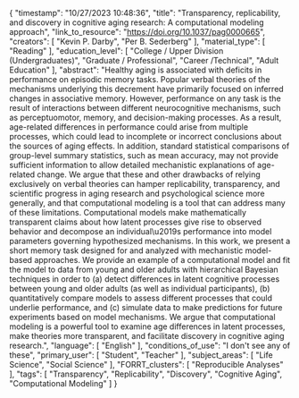 {
    "timestamp": "10/27/2023 10:48:36",
    "title": "Transparency, replicability, and discovery in cognitive aging research: A computational modeling approach",
    "link_to_resource": "https://doi.org/10.1037/pag0000665",
    "creators": [
        "Kevin P. Darby",
        "Per B. Sederberg"
    ],
    "material_type": [
        "Reading"
    ],
    "education_level": [
        "College / Upper Division (Undergraduates)",
        "Graduate / Professional",
        "Career /Technical",
        "Adult Education"
    ],
    "abstract": "Healthy aging is associated with deficits in performance on episodic memory tasks. Popular verbal theories of the mechanisms underlying this decrement have primarily focused on inferred changes in associative memory. However, performance on any task is the result of interactions between different neurocognitive mechanisms, such as perceptuomotor, memory, and decision-making processes. As a result, age-related differences in performance could arise from multiple processes, which could lead to incomplete or incorrect conclusions about the sources of aging effects. In addition, standard statistical comparisons of group-level summary statistics, such as mean accuracy, may not provide sufficient information to allow detailed mechanistic explanations of age-related change. We argue that these and other drawbacks of relying exclusively on verbal theories can hamper replicability, transparency, and scientific progress in aging research and psychological science more generally, and that computational modeling is a tool that can address many of these limitations. Computational models make mathematically transparent claims about how latent processes give rise to observed behavior and decompose an individual\u2019s performance into model parameters governing hypothesized mechanisms. In this work, we present a short memory task designed for and analyzed with mechanistic model-based approaches. We provide an example of a computational model and fit the model to data from young and older adults with hierarchical Bayesian techniques in order to (a) detect differences in latent cognitive processes between young and older adults (as well as individual participants), (b) quantitatively compare models to assess different processes that could underlie performance, and (c) simulate data to make predictions for future experiments based on model mechanisms. We argue that computational modeling is a powerful tool to examine age differences in latent processes, make theories more transparent, and facilitate discovery in cognitive aging research.",
    "language": [
        "English"
    ],
    "conditions_of_use": "I don't see any of these",
    "primary_user": [
        "Student",
        "Teacher"
    ],
    "subject_areas": [
        "Life Science",
        "Social Science"
    ],
    "FORRT_clusters": [
        "Reproducible Analyses"
    ],
    "tags": [
        "Transparency",
        "Replicability",
        "Discovery",
        "Cognitive Aging",
        "Computational Modeling"
    ]
}